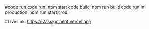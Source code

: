 #code run
    code run: npm start
    code build: npm run build
    code run in production: npm run start:prod



#Live link: https://l2assignment.vercel.app
